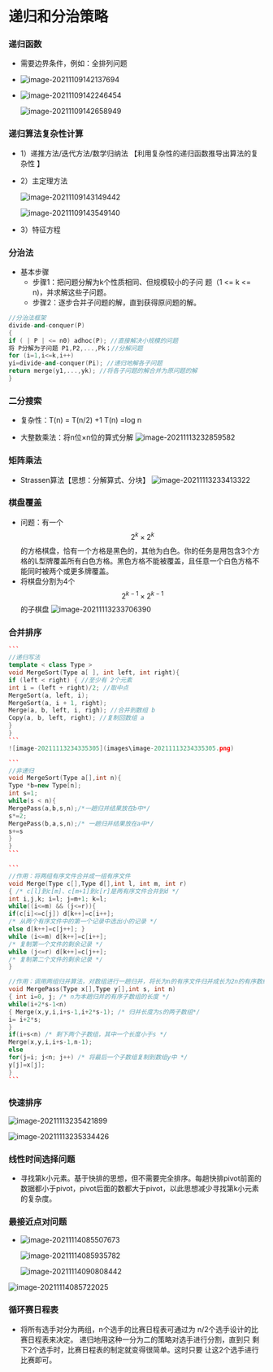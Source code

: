 # 递归和分治策略

### 递归函数

- 需要边界条件，例如：全排列问题
- ![image-20211109142137694](\images\image-20211109142137694.png)

- ![image-20211109142246454](\images\image-20211109142246454.png)

  ![image-20211109142658949](\images\image-20211109142658949.png)

### 递归算法复杂性计算

- 1）递推方法/迭代方法/数学归纳法      【利用复杂性的递归函数推导出算法的复杂性 】

- 2）主定理方法

  ![image-20211109143149442](\images\image-20211109143149442.png)

  ![image-20211109143549140](\images\image-20211109143549140.png)

- 3）特征方程

### 分治法

- 基本步骤
  - 步骤1：把问题分解为k个性质相同、但规模较小的子问 题（1 <= k <= n)，并求解这些子问题。
  - 步骤2：逐步合并子问题的解，直到获得原问题的解。

```c++
//分治法框架
divide-and-conquer(P)
{
if ( | P | <= n0) adhoc(P); //直接解决小规模的问题
将 P分解为子问题 P1,P2,...,Pk；//分解问题
for (i=1,i<=k,i++)
yi=divide-and-conquer(Pi); //递归地解各子问题
return merge(y1,...,yk); //将各子问题的解合并为原问题的解
}
```

### 二分搜索

- 复杂性：T(n) = T(n/2) +1
  T(n) =log n
  
- 大整数乘法：将n位×n位的算式分解
   ![image-20211113232859582](images\image-20211113232859582.png) 

### 矩阵乘法

   - Strassen算法【思想：分解算式、分块】
     ![image-20211113233413322](\images\image-20211113233413322.png)

### 棋盘覆盖

- 问题：有一个$$2^k\times2^k$$的方格棋盘，恰有一个方格是黑色的，其他为白色。你的任务是用包含3个方格的L型牌覆盖所有白色方格。黑色方格不能被覆盖，且任意一个白色方格不能同时被两个或更多牌覆盖。
- 将棋盘分割为4个$$2^{k-1}\times2^{k-1}$$的子棋盘
    ![image-20211113233706390](images\image-20211113233706390.png)
### 合并排序

~~~c++
```
//递归写法
template < class Type >
void MergeSort(Type a[ ], int left, int right){
if (left < right) { //至少有 2个元素
int i = (left + right)/2; //取中点
MergeSort(a, left, i);
MergeSort(a, i + 1, right);
Merge(a, b, left, i, righ); //合并到数组 b
Copy(a, b, left, right); //复制回数组 a
}
} 
```
![image-20211113234335305](images\image-20211113234335305.png)

```
//非递归
void MergeSort(Type a[],int n){
Type *b=new Type[n];
int s=1;
while(s < n){
MergePass(a,b,s,n);/*一趟归并结果放在b中*/
s*=2;
MergePass(b,a,s,n);/* 一趟归并结果放在a中*/
s+=s
}
}
```

```
//作用：将两组有序文件合并成一组有序文件
void Merge(Type c[],Type d[],int l, int m, int r)
{ /* c[l]到c[m]、c[m+1]到c[r]是两有序文件合并到d */
int i,j,k; i=l; j=m+1; k=l;
while((i<=m) && (j<=r)){
if(c[i]<=c[j]) d[k++]=c[i++];
/* 从两个有序文件中的第一个记录中选出小的记录 */
else d[k++]=c[j++]; }
while (i<=m) d[k++]=c[i++];
/* 复制第一个文件的剩余记录 */
while (j<=r) d[k++]=c[j++];
/* 复制第二个文件的剩余记录 */
}

//作用：调用两组归并算法，对数组进行一趟归并，将长为n的有序文件归并成长为2n的有序数组。对x做一趟归并，结果放在y中
void MergePass(Type x[],Type y[],int s, int n)
{ int i=0, j; /* n为本趟归并的有序子数组的长度 */
while(i+2*s-1<n)
{ Merge(x,y,i,i+s-1,i+2*s-1); /* 归并长度为s的两子数组*/
i= i+2*s;
}
if(i+s<n) /* 剩下两个子数组，其中一个长度小于s */
Merge(x,y,i,i+s-1,n-1);
else
for(j=i; j<n; j++) /* 将最后一个子数组复制到数组y中 */
y[j]=x[j];
}
```
~~~

### 快速排序

![image-20211113235421899](images\image-20211113235421899.png)

![image-20211113235334426](\images\image-20211113235334426.png)

### 线性时间选择问题

- 寻找第k小元素。基于快排的思想，但不需要完全排序。每趟快排pivot前面的数据都小于pivot，pivot后面的数都大于pivot，以此思想减少寻找第k小元素的复杂度。

### 最接近点对问题

   - ![image-20211114085507673](images\image-20211114085507673.png)

     ![image-20211114085935782](images\image-20211114085935782.png)

     ![image-20211114090808442](images\image-20211114090808442.png)

![image-20211114085722025](images\image-20211114085722025.png)

### 循环赛日程表

- 将所有选手对分为两组，n个选手的比赛日程表可通过为 n/2个选手设计的比赛日程表来决定。 递归地用这种一分为二的策略对选手进行分割，直到只 剩下2个选手时，比赛日程表的制定就变得很简单。这时只要 让这2个选手进行比赛即可。

